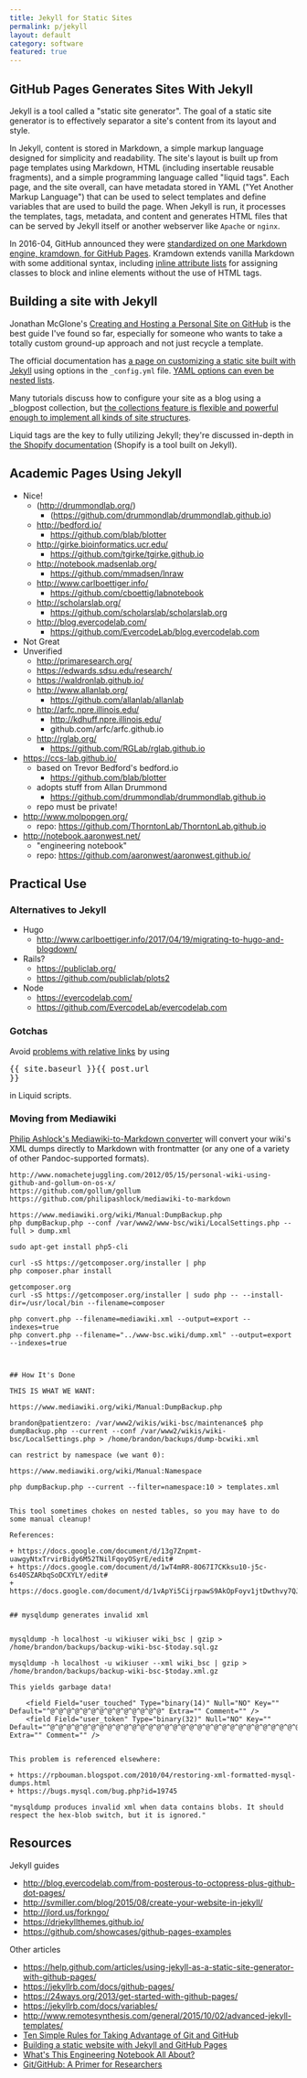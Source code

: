```yaml
---
title: Jekyll for Static Sites
permalink: p/jekyll
layout: default
category: software
featured: true
---
```


## GitHub Pages Generates Sites With Jekyll

Jekyll is a tool called a "static site generator".  The goal of a static site generator is to effectively separator a site's content from its layout and style.

In Jekyll, content is stored in Markdown, a simple markup language designed for simplicity and readability.  The site's layout is built up from page templates using Markdown, HTML (including insertable reusable fragments), and a simple programming language called "liquid tags".  Each page, and the site overall, can have metadata stored in YAML ("Yet Another Markup Language") that can be used to select templates and define variables that are used to build the page.  When Jekyll is run, it processes the templates, tags, metadata, and content and generates HTML files that can be served by Jekyll itself or another webserver like `Apache` or `nginx`.

In 2016-04, GitHub announced they were [standardized on one Markdown engine, kramdown, for GitHub Pages][ghpages-kramdown].  Kramdown extends vanilla Markdown with some additional syntax, including [inline attribute lists][kramdown-ial] for assigning classes to block and inline elements without the use of HTML tags.


## Building a site with Jekyll

Jonathan McGlone's [Creating and Hosting a Personal Site on GitHub][mcglone-ghpages] is the best guide I've found so far, especially for someone who wants to take a totally custom ground-up approach and not just recycle a template.

The official documentation has [a page on customizing a static site built with Jekyll][jekyll-config] using options in the `_config.yml` file.  [YAML options can even be nested lists][jekyll-lists].

Many tutorials discuss how to configure your site as a blog using a _blogpost collection, but [the collections feature is flexible and powerful enough to implement all kinds of site structures][jekyll-collections].

Liquid tags are the key to fully utilizing Jekyll; they're discussed in-depth in [the Shopify documentation][liquid] (Shopify is a tool built on Jekyll).


## Academic Pages Using Jekyll

+ Nice!
  + (http://drummondlab.org/)
    + (https://github.com/drummondlab/drummondlab.github.io)
  + http://bedford.io/
    + https://github.com/blab/blotter
  + http://girke.bioinformatics.ucr.edu/
    + https://github.com/tgirke/tgirke.github.io
  + http://notebook.madsenlab.org/
    + https://github.com/mmadsen/lnraw
  + http://www.carlboettiger.info/
    + https://github.com/cboettig/labnotebook
  + http://scholarslab.org/
    + https://github.com/scholarslab/scholarslab.org
  + http://blog.evercodelab.com/
    + https://github.com/EvercodeLab/blog.evercodelab.com
+ Not Great
+ Unverified
  + http://primaresearch.org/
  + https://edwards.sdsu.edu/research/
  + https://waldronlab.github.io/
  + http://www.allanlab.org/
    + https://github.com/allanlab/allanlab
  + http://arfc.npre.illinois.edu/
    + http://kdhuff.npre.illinois.edu/
    + github.com/arfc/arfc.github.io
  + http://rglab.org/
    + https://github.com/RGLab/rglab.github.io
+ https://ccs-lab.github.io/
  + based on Trevor Bedford's bedford.io
    + https://github.com/blab/blotter
  + adopts stuff from Allan Drummond
    + https://github.com/drummondlab/drummondlab.github.io
  + repo must be private!
+ http://www.molpopgen.org/
  + repo: https://github.com/ThorntonLab/ThorntonLab.github.io
+ http://notebook.aaronwest.net/
  + "engineering notebook"
  + repo: https://github.com/aaronwest/aaronwest.github.io/


## Practical Use

### Alternatives to Jekyll

+ Hugo
  + http://www.carlboettiger.info/2017/04/19/migrating-to-hugo-and-blogdown/
+ Rails?
  + https://publiclab.org/
  + https://github.com/publiclab/plots2
+ Node
  + https://evercodelab.com/
  + https://github.com/EvercodeLab/evercodelab.com

### Gotchas

Avoid [problems with relative links](https://github.com/jekyll/jekyll/issues/332) by using <pre>{{ site.baseurl }}{{ post.url }}</pre> in Liquid scripts.


### Moving from Mediawiki

[Philip Ashlock's Mediawiki-to-Markdown converter](https://github.com/philipashlock/mediawiki-to-markdown) will convert your wiki's XML dumps directly to Markdown with frontmatter (or any one of a variety of other Pandoc-supported formats).

    http://www.nomachetejuggling.com/2012/05/15/personal-wiki-using-github-and-gollum-on-os-x/
    https://github.com/gollum/gollum
    https://github.com/philipashlock/mediawiki-to-markdown

    https://www.mediawiki.org/wiki/Manual:DumpBackup.php
    php dumpBackup.php --conf /var/www2/www-bsc/wiki/LocalSettings.php --full > dump.xml

    sudo apt-get install php5-cli

    curl -sS https://getcomposer.org/installer | php
    php composer.phar install

    getcomposer.org
    curl -sS https://getcomposer.org/installer | sudo php -- --install-dir=/usr/local/bin --filename=composer

    php convert.php --filename=mediawiki.xml --output=export --indexes=true
    php convert.php --filename="../www-bsc.wiki/dump.xml" --output=export --indexes=true



    ## How It's Done

    THIS IS WHAT WE WANT:

    https://www.mediawiki.org/wiki/Manual:DumpBackup.php

    brandon@patientzero: /var/www2/wikis/wiki-bsc/maintenance$ php dumpBackup.php --current --conf /var/www2/wikis/wiki-bsc/LocalSettings.php > /home/brandon/backups/dump-bcwiki.xml

    can restrict by namespace (we want 0):

    https://www.mediawiki.org/wiki/Manual:Namespace

    php dumpBackup.php --current --filter=namespace:10 > templates.xml


    This tool sometimes chokes on nested tables, so you may have to do some manual cleanup!

    References:

    + https://docs.google.com/document/d/13g7Znpmt-uawgyNtxTrvirBidy6M52TNilFqoyOSyrE/edit#
    + https://docs.google.com/document/d/1wT4mRR-8O67I7CKksu10-j5c-6s40SZARbqSoDCXYLY/edit#
    + https://docs.google.com/document/d/1vApYi5CijrpawS9AkOpFoyv1jtDwthvy7QJxzEDs0BI/edit#


    ## mysqldump generates invalid xml


    mysqldump -h localhost -u wikiuser wiki_bsc | gzip > /home/brandon/backups/backup-wiki-bsc-$today.sql.gz

    mysqldump -h localhost -u wikiuser --xml wiki_bsc | gzip > /home/brandon/backups/backup-wiki-bsc-$today.xml.gz

    This yields garbage data!

        <field Field="user_touched" Type="binary(14)" Null="NO" Key="" Default="^@^@^@^@^@^@^@^@^@^@^@^@^@^@" Extra="" Comment="" />
        <field Field="user_token" Type="binary(32)" Null="NO" Key="" Default="^@^@^@^@^@^@^@^@^@^@^@^@^@^@^@^@^@^@^@^@^@^@^@^@^@^@^@^@^@^@^@^@" Extra="" Comment="" />


    This problem is referenced elsewhere:

    + https://rpbouman.blogspot.com/2010/04/restoring-xml-formatted-mysql-dumps.html
    + https://bugs.mysql.com/bug.php?id=19745

    "mysqldump produces invalid xml when data contains blobs. It should  respect the hex-blob switch, but it is ignored."


## Resources

Jekyll guides

+ http://blog.evercodelab.com/from-posterous-to-octopress-plus-github-dot-pages/
+ http://svmiller.com/blog/2015/08/create-your-website-in-jekyll/
+ http://jlord.us/forkngo/
+ https://drjekyllthemes.github.io/
+ https://github.com/showcases/github-pages-examples

Other articles

+ https://help.github.com/articles/using-jekyll-as-a-static-site-generator-with-github-pages/
+ https://jekyllrb.com/docs/github-pages/
+ https://24ways.org/2013/get-started-with-github-pages/
+ https://jekyllrb.com/docs/variables/
+ http://www.remotesynthesis.com/general/2015/10/02/advanced-jekyll-templates/
+ [Ten Simple Rules for Taking Advantage of Git and GitHub](https://www.ncbi.nlm.nih.gov/pmc/articles/PMC4945047/)
+ [Building a static website with Jekyll and GitHub Pages](https://programminghistorian.org/lessons/building-static-sites-with-jekyll-github-pages)
+ [What's This Engineering Notebook All About?](http://notebook.aaronwest.net/2015/08/17/engineering-notebook.html)
+ [Git/GitHub: A Primer for Researchers](https://datapub.cdlib.org/2014/05/05/github-a-primer-for-researchers/)




[ghpages-kramdown]: https://github.com/blog/2136-a-look-behind-our-decision-to-standardize-on-a-single-markdown-engine-for-github-pages
[kramdown-ial]: https://kramdown.gettalong.org/syntax.html#block-ials
[mcglone-ghpages]: http://jmcglone.com/guides/github-pages/
[jekyll-config]: https://jekyllrb.com/docs/configuration/
[jekyll-collections]: https://jekyllrb.com/docs/collections/
[jekyll-lists]: https://stackoverflow.com/questions/12761152/yaml-front-matter-for-jekyll-and-nested-lists
[liquid]: https://github.com/Shopify/liquid/wiki/Liquid-for-Designers
